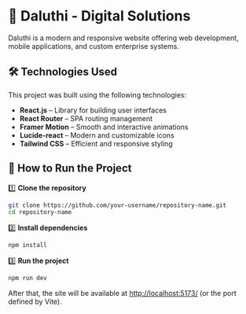 # 🚀 Daluthi - Digital Solutions

Daluthi is a modern and responsive website offering web development, mobile applications, and custom enterprise systems.

## 🛠️ Technologies Used

This project was built using the following technologies:

- **React.js** – Library for building user interfaces
- **React Router** – SPA routing management
- **Framer Motion** – Smooth and interactive animations
- **Lucide-react** – Modern and customizable icons
- **Tailwind CSS** – Efficient and responsive styling

## 📂 How to Run the Project

1️⃣ **Clone the repository**

```bash
git clone https://github.com/your-username/repository-name.git
cd repository-name
```

2️⃣ **Install dependencies**

```bash
npm install
```

3️⃣ **Run the project**

```bash
npm run dev
```

After that, the site will be available at [http://localhost:5173/](http://localhost:5173/) (or the port defined by Vite).
